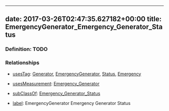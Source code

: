 
---
date: 2017-03-26T02:47:35.627182+00:00
title: EmergencyGenerator_Emergency_Generator_Status
---
### Definition: TODO

### Relationships

* [usesTag](https://brickschema.org/schema/1.0/BrickFrame#usesTag): [Generator](https://brickschema.org/schema/1.0/BrickTag#Generator), [EmergencyGenerator](https://brickschema.org/schema/1.0/BrickTag#EmergencyGenerator), [Status](https://brickschema.org/schema/1.0/BrickTag#Status), [Emergency](https://brickschema.org/schema/1.0/BrickTag#Emergency)

* [usesMeasurement](https://brickschema.org/schema/1.0/BrickFrame#usesMeasurement): [Emergency_Generator](https://brickschema.org/schema/1.0/Brick#Emergency_Generator)

* [subClassOf](http://www.w3.org/2000/01/rdf-schema#subClassOf): [Emergency_Generator_Status](https://brickschema.org/schema/1.0/Brick#Emergency_Generator_Status)

* [label](http://www.w3.org/2000/01/rdf-schema#label): EmergencyGenerator Emergency Generator Status
